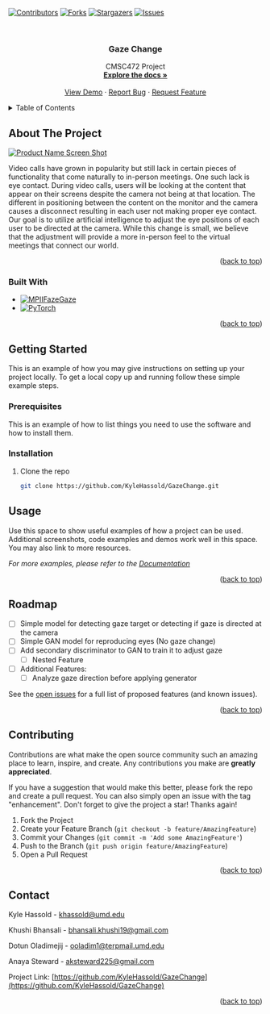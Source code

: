 <!-- Improved compatibility of back to top link: See: https://github.com/othneildrew/Best-README-Template/pull/73 -->
<a name="readme-top"></a>
<!--
*** Thanks for checking out the Best-README-Template. If you have a suggestion
*** that would make this better, please fork the repo and create a pull request
*** or simply open an issue with the tag "enhancement".
*** Don't forget to give the project a star!
*** Thanks again! Now go create something AMAZING! :D
-->



<!-- PROJECT SHIELDS -->
<!--
*** I'm using markdown "reference style" links for readability.
*** Reference links are enclosed in brackets [ ] instead of parentheses ( ).
*** See the bottom of this document for the declaration of the reference variables
*** for contributors-url, forks-url, etc. This is an optional, concise syntax you may use.
*** https://www.markdownguide.org/basic-syntax/#reference-style-links
-->
[![Contributors][contributors-shield]][contributors-url]
[![Forks][forks-shield]][forks-url]
[![Stargazers][stars-shield]][stars-url]
[![Issues][issues-shield]][issues-url]



<!-- PROJECT LOGO -->
<br />
<div align="center">
  <!-- <a href="https://github.com/KyleHassold/GazeChange">
    <img src="images/logo.png" alt="Logo" width="80" height="80">
  </a> -->

<h3 align="center">Gaze Change</h3>

  <p align="center">
    CMSC472 Project
    <br />
    <a href="https://github.com/KyleHassold/GazeChange"><strong>Explore the docs »</strong></a>
    <br />
    <br />
    <a href="https://github.com/KyleHassold/GazeChange">View Demo</a>
    ·
    <a href="https://github.com/KyleHassold/GazeChange/issues">Report Bug</a>
    ·
    <a href="https://github.com/KyleHassold/GazeChange/issues">Request Feature</a>
  </p>
</div>



<!-- TABLE OF CONTENTS -->
<details>
  <summary>Table of Contents</summary>
  <ol>
    <li>
      <a href="#about-the-project">About The Project</a>
      <ul>
        <li><a href="#built-with">Built With</a></li>
      </ul>
    </li>
    <li>
      <a href="#getting-started">Getting Started</a>
      <ul>
        <li><a href="#prerequisites">Prerequisites</a></li>
        <li><a href="#installation">Installation</a></li>
      </ul>
    </li>
    <li><a href="#usage">Usage</a></li>
    <li><a href="#roadmap">Roadmap</a></li>
    <li><a href="#contributing">Contributing</a></li>
    <li><a href="#contact">Contact</a></li>
  </ol>
</details>



<!-- ABOUT THE PROJECT -->
## About The Project

[![Product Name Screen Shot][product-screenshot]](https://github.com/KyleHassold/GazeChange)

Video calls have grown in popularity but still lack in certain pieces of functionality that
come naturally to in-person meetings. One such lack is eye contact. During video calls,
users will be looking at the content that appear on their screens despite the camera not
being at that location. The different in positioning between the content on the monitor and
the camera causes a disconnect resulting in each user not making proper eye contact. Our
goal is to utilize artificial intelligence to adjust the eye positions of each user to be
directed at the camera. While this change is small, we believe that the adjustment will
provide a more in-person feel to the virtual meetings that connect our world.

<p align="right">(<a href="#readme-top">back to top</a>)</p>



### Built With

* [![MPIIFazeGaze][MPIIFazeGaze-shield]][MPIIFazeGaze-url]
* [![PyTorch][PyTorch-shield]][PyTorch-url]


<p align="right">(<a href="#readme-top">back to top</a>)</p>



<!-- GETTING STARTED -->
## Getting Started

This is an example of how you may give instructions on setting up your project locally.
To get a local copy up and running follow these simple example steps.

### Prerequisites

This is an example of how to list things you need to use the software and how to install them.


### Installation

1. Clone the repo
   ```sh
   git clone https://github.com/KyleHassold/GazeChange.git
   ```



<!-- USAGE EXAMPLES -->
## Usage

Use this space to show useful examples of how a project can be used. Additional screenshots, code examples and demos work well in this space. You may also link to more resources.

_For more examples, please refer to the [Documentation](https://example.com)_

<p align="right">(<a href="#readme-top">back to top</a>)</p>



<!-- ROADMAP -->
## Roadmap

- [ ] Simple model for detecting gaze target or detecting if gaze is directed at the camera
- [ ] Simple GAN model for reproducing eyes (No gaze change)
- [ ] Add secondary discriminator to GAN to train it to adjust gaze
  - [ ] Nested Feature
- [ ] Additional Features:
  - [ ] Analyze gaze direction before applying generator

See the [open issues](https://github.com/KyleHassold/GazeChange/issues) for a full list of proposed features (and known issues).

<p align="right">(<a href="#readme-top">back to top</a>)</p>



<!-- CONTRIBUTING -->
## Contributing

Contributions are what make the open source community such an amazing place to learn, inspire, and create. Any contributions you make are **greatly appreciated**.

If you have a suggestion that would make this better, please fork the repo and create a pull request. You can also simply open an issue with the tag "enhancement".
Don't forget to give the project a star! Thanks again!

1. Fork the Project
2. Create your Feature Branch (`git checkout -b feature/AmazingFeature`)
3. Commit your Changes (`git commit -m 'Add some AmazingFeature'`)
4. Push to the Branch (`git push origin feature/AmazingFeature`)
5. Open a Pull Request

<p align="right">(<a href="#readme-top">back to top</a>)</p>



<!-- CONTACT -->
## Contact

Kyle Hassold - khassold@umd.edu

Khushi Bhansali - bhansali.khushi19@gmail.com

Dotun Oladimejij - ooladim1@terpmail.umd.edu

Anaya Steward - aksteward225@gmail.com

Project Link: [https://github.com/KyleHassold/GazeChange](https://github.com/KyleHassold/GazeChange)


<p align="right">(<a href="#readme-top">back to top</a>)</p>



<!-- MARKDOWN LINKS & IMAGES -->
<!-- https://www.markdownguide.org/basic-syntax/#reference-style-links -->
[contributors-shield]: https://img.shields.io/github/contributors/KyleHassold/GazeChange.svg?style=for-the-badge
[contributors-url]: https://github.com/KyleHassold/GazeChange/graphs/contributors
[forks-shield]: https://img.shields.io/github/forks/KyleHassold/GazeChange.svg?style=for-the-badge
[forks-url]: https://github.com/KyleHassold/GazeChange/network/members
[stars-shield]: https://img.shields.io/github/stars/KyleHassold/GazeChange.svg?style=for-the-badge
[stars-url]: https://github.com/KyleHassold/GazeChange/stargazers
[issues-shield]: https://img.shields.io/github/issues/KyleHassold/GazeChange.svg?style=for-the-badge
[issues-url]: https://github.com/KyleHassold/GazeChange/issues
[product-screenshot]: images/screenshot.png
[MPIIFazeGaze-shield]: https://img.shields.io/badge/MPIIFazeGaze-db6410?style=for-the-badge
[MPIIFazeGaze-url]: https://www.mpi-inf.mpg.de/departments/computer-vision-and-machine-learning/research/gaze-based-human-computer-interaction/its-written-all-over-your-face-full-face-appearance-based-gaze-estimation
[PyTorch-shield]: https://img.shields.io/badge/PyTorch-%23EE4C2C.svg?style=for-the-badge&logo=PyTorch&logoColor=white
[PyTorch-url]: https://pytorch.org/